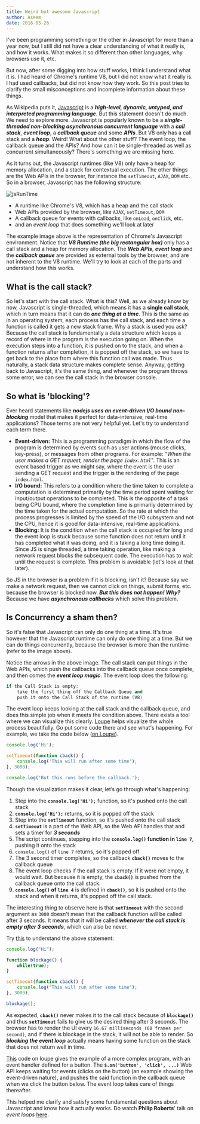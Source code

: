 ```yaml
---
title: Weird but awesome Javascript
author: Aseem
date: 2016-05-26
---
```


I've been programming something or the other in Javascript for more than a year now, but I still did not have a clear understanding of what it really is, and how it works. What makes it so different than other languages, why browsers use it, etc.

But now, after some digging into how stuff works, I think I understand what it is. I had heard of Chrome's runtime V8, but I did not know what it really is. I had used callbacks, but did not know how they work. So this post tries to clarify the small misconceptions and incomplete information about these things.

As Wikipedia puts it, [Javascript](https://en.wikipedia.org/wiki/Javascript) is a **_high-level, dynamic, untyped, and interpreted programming language_**. But this statement doesn't do much. We need to explore more. Javascript is popularly known to be a **_single-threaded non-blocking asynchronous concurrent language_** with a **_call stack_**, **_event loop_**, a **_callback queue_** and some **_APIs_**. But V8 only has a call stack and a **_heap_**. Weird! What about the other stuff? The event loop, the callback queue and the APIs? And how can it be single-threaded as well as concurrent simultaneously? There's something we are missing here.

As it turns out, the Javascript runtimes (like V8) only have a heap for memory allocation, and a stack for contextual execution. The other things are the Web APIs in the browser, for instance the `setTimeout`, `AJAX`, `DOM` etc. So in a browser, Javascript has the following structure:

![jsRunTime]({{site.baseurl}}/images/weird-awesome-javascript/chrome.png)

- A runtime like Chrome's V8, which has a heap and the call stack
- Web APIs provided by the browser, like `AJAX`, `setTimeout`, `DOM`
- A callback queue for events with callbacks, like `onLoad`, `onClick`, etc.
- and an *event loop* that does something we'll look at later

The example image above is the representation of Chrome's Javascript environment. Notice that **_V8 Runtime (the big rectangular box)_** only has a call stack and a heap for memory allocation. The **_Web APIs_**, **_event loop_** and the **_callback queue_** are provided as external tools by the browser, and are not inherent to the V8 runtime. We'll try to look at each of the parts and understand how this works.

## What is the call stack?
So let's start with the call stack. What is this? Well, as we already know by now, Javascript is single-threaded, which means it has a **single call stack**, which in turn means that it can do **_one thing at a time_**. This is the same as in an operating system, each process has the call stack, and each time a function is called it gets a new stack frame. Why a stack is used you ask? Because the call stack is fundamentally a data structure which keeps a record of where in the program is the execution going on. When the execution steps into a function, it is pushed on to the stack, and when a function returns after completion, it is popped off the stack, so we have to get back to the place from where this function call was made. Thus naturally, a stack data structure makes complete sense. Anyway, getting back to Javascript, it's the same thing, and whenever the program throws some error, we can see the call stack in the browser console.

## So what is 'blocking'?
Ever heard statements like **_nodejs uses an event-driven I/O bound non-blocking_** model that makes it perfect for data-intensive, real-time applications? Those terms are not very helpful yet. Let's try to understand each term there.

- **Event-driven:** This is a programming paradigm in which the flow of the program is determined by events such as user actions (mouse clicks, key-press), or messages from other programs. For example: "*When the user makes a GET request, render the page `index.html`*". This is an event based trigger as we might say, where the event is the user sending a GET request and the trigger is the rendering of the page `index.html`.
- **I/O bound:** This refers to a condition where the time taken to complete a computation is determined primarily by the time period spent waiting for input/output operations to be completed. This is the opposite of a task being CPU bound, where the completion time is primarily determined by the time taken for the actual computation. So the rate at which the process progresses is limited by the speed of the I/O subsystem and not the CPU, hence it is good for data-intensive, real-time applications.
- **Blocking:** It is the condition when the call stack is occupied for long and the event loop is stuck because some function does not return until it has completed what it was doing, and it is taking a long time doing it. Since JS is singe threaded, a time taking operation, like making a network request blocks the subsequent code. The execution has to wait until the request is complete. This problem is avoidable (let's look at that later).

So JS in the browser is a problem if it is blocking, isn't it? Because say we make a network request, then we cannot click on things, submit forms, etc. because the browser is blocked now. **_But this does not happen! Why?_** Because we have **_asynchronous callbacks_** which solve this problem.

## Is Concurrency a sham then?
So it's false that Javascript can only do one thing at a time. It's true however that the Javascript runtime can only do one thing at a time. But we can do things concurrently, because the browser is more than the runtime (refer to the image above).

Notice the arrows in the above image. The call stack can put things in the Web APIs, which push the callbacks into the callback queue once complete, and then comes the **_event loop magic_**. The event loop does the following:

```cpp
if the Call Stack is empty:
    take the first thing off the Callback Queue and
    push it onto the Call Stack of the runtime (V8)
```

The event loop keeps looking at the call stack and the callback queue, and does this simple job when it meets the condition above. There exists a tool where we can visualize this clearly. [Loupe](http://latentflip.com/loupe) helps visualize the whole process beautifully. Go put some code there and see what's happening. For example, we take the code below ([on Loupe](http://latentflip.com/loupe/?code=Y29uc29sZS5sb2coJ0hpJyk7CgpzZXRUaW1lb3V0KGZ1bmN0aW9uIGNiYWNrKCkgewogICAgY29uc29sZS5sb2coJ1RoaXMgd2lsbCBydW4gYWZ0ZXIgc29tZSB0aW1lJyk7Cn0sIDMwMDApOwogCmNvbnNvbGUubG9nKCdCdXQgdGhpcyBydW5zIGJlZm9yZSB0aGUgY2FsbGJhY2suJyk7!!!)).

```js
console.log('Hi');

setTimeout(function cback() {
    console.log('This will run after some time');
}, 3000);

console.log('But this runs before the callback.');
```

Though the visualization makes it clear, let’s go through what's happening:

1. Step into the **`console.log('Hi');`** function, so it's pushed onto the call stack
1. **`console.log('Hi');`** returns, so it is popped off the stack
1. Step into the **`setTimeout`** function, so it's pushed onto the call stack
1. **`setTimeout`** is a part of the Web API, so the Web API handles that and sets a timer for **_3 seconds_**
1. The script continues, stepping into the **`console.log()` function in `line 7`**, pushing it onto the stack
1. `console.log()` of `line 7` returns, so it's popped off
1. The 3 second timer completes, so the callback **`cback()`** moves to the callback queue
1. The event loop checks if the call stack is empty. If it were not empty, it would wait. But because it is empty, the **`cback()`** is pushed from the callback queue onto the call stack.
1. **`console.log()` of `line 4`** is defined in **`cback()`**, so it is pushed onto the stack and when it returns, it's popped off the call stack.

The interesting thing to observe here is that **`setTimeout`** with the second argument as `3000` doesn't mean that the callback function will be called after 3 seconds. It means that it will be called **_whenever the call stack is empty after 3 seconds_**, which can also be never.

Try [this](http://latentflip.com/loupe/?code=Y29uc29sZS5sb2coJ0hpJyk7CgpmdW5jdGlvbiBibG9ja2FnZSgpIHsKICAgIHdoaWxlKHRydWUpOwp9CgpzZXRUaW1lb3V0KGZ1bmN0aW9uIGNiYWNrKCkgewogICAgY29uc29sZS5sb2coJ1RoaXMgd2lsbCBydW4gYWZ0ZXIgc29tZSB0aW1lJyk7Cn0sIDMwMDApOwoKYmxvY2thZ2UoKTs%3D!!!) to understand the above statement:

```js
console.log("Hi");

function blockage() {
    while(true);
}

setTimeout(function cback() {
    console.log("This will run after some time");
}, 3000);

blockage();
```

As expected, **`cback()`** never makes it to the call stack because of **`blockage()`** and thus **`setTimeout`** fails to give us the desired thing after 3 seconds. The browser has to render the UI every `16.67 milliseconds (60 frames per second)`, and if there is blockage in the stack, it will not be able to render. So **_blocking the event loop_** actually means having some function on the stack that does not return well in time.

[This](http://latentflip.com/loupe/?code=JC5vbignYnV0dG9uJywgJ2NsaWNrJywgZnVuY3Rpb24gb25DbGljaygpIHsKICAgIHNldFRpbWVvdXQoZnVuY3Rpb24gdGltZXIoKSB7CiAgICAgICAgY29uc29sZS5sb2coJ1lvdSBjbGlja2VkIHRoZSBidXR0b24hJyk7ICAgIAogICAgfSwgMjAwMCk7Cn0pOwoKY29uc29sZS5sb2coIkhpISIpOwoKc2V0VGltZW91dChmdW5jdGlvbiB0aW1lb3V0KCkgewogICAgY29uc29sZS5sb2coIkNsaWNrIHRoZSBidXR0b24hIik7Cn0sIDUwMDApOwoKY29uc29sZS5sb2coIldlbGNvbWUgdG8gbG91cGUuIik7!!!PGJ1dHRvbj5DbGljayBtZSE8L2J1dHRvbj4%3D) code on loupe gives the example of a more complex program, with an event handler defined for a button. The **`$.on('button', 'click', ...)`** Web API keeps waiting for events (clicks on the button) (an example showing the event-driven nature), and pushes the said function in the callback queue when we click the button below. The event loop takes care of things thereafter.

This helped me clarify and satisfy some fundamental questions about Javascript and know how it actually works. Do watch **Philip Roberts**' talk on *event loops* [here](https://www.youtube.com/watch?v=8aGhZQkoFbQ).
